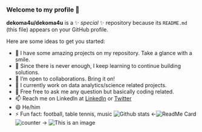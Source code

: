 ### Welcome to my profile 👋

**dekoma4u/dekoma4u** is a ✨ _special_ ✨ repository because its `README.md` (this file) appears on your GitHub profile.

Here are some ideas to get you started:

- 🔭 I have some amazing projects on my repository. Take a glance with a smile.
- 🌱 Since there is never enough, I keep learning to continue building solutions.
- 👯 I’m open to collaborations. Bring it on!
- 🤔 I currently work on data analytics/science related projects. 
- 💬 Free free to ask me any question but basically coding related.
- 📫 Reach me on Linkedln at [Linkedln](https://www.linkedin.com/in/dekoma4u/) or [Twitter](https://www.twitter.com/dekoma4u)
- 😄 He/him
- ⚡ Fun fact: football, table tennis, music
![Github stats](https://github-readme-stats.vercel.app/api?username=dekoma4u)
<-![ReadMe Card](https://github-readme-stats.vercel.app/api/pin/?username=YourUsername&repo=dekoma4u)
![counter](https://[YourEndpoint].m.pipedream.net)
->
![This is an image](https://myoctocat.com/assets/images/base-octocat.svg)

